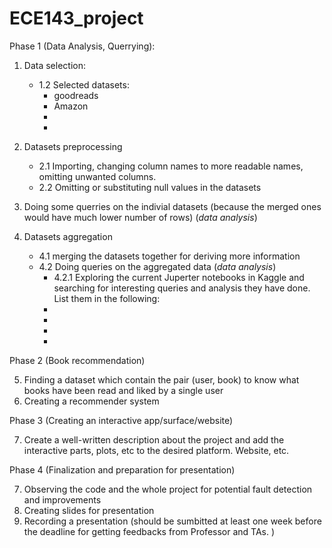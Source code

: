 # ECE143_project

Phase 1 (Data Analysis, Querrying):
1. Data selection:
    - 1.2 Selected datasets:<br>
        - goodreads
        - Amazon 
        -
        -
       
       
2. Datasets preprocessing
    - 2.1 Importing, changing column names to more readable names, omitting unwanted columns.
    - 2.2 Omitting or substituting null values in the datasets
   
3. Doing some querries on the indivial datasets (because the merged ones would have much lower number of rows) (*data analysis*)  
     
4. Datasets aggregation
    - 4.1 merging the datasets together for deriving more information
    - 4.2 Doing queries on the aggregated data (*data analysis*)
        - 4.2.1 Exploring  the current Juperter notebooks in Kaggle and searching for interesting queries and analysis they have done. List them in the following:
        - 
        -
        -
        -
     
     
Phase 2 (Book recommendation)

5. Finding a dataset which contain the pair (user, book) to know what books have been read and liked by a single user
6. Creating a recommender system


Phase 3 (Creating an interactive app/surface/website)

7. Create a well-written description about the project and add the interactive parts, plots, etc to the desired platform. Website, etc.


Phase 4 (Finalization and preparation for presentation)

7. Observing the code and the whole project for potential fault detection and improvements
8. Creating slides for presentation
9. Recording a presentation (should be sumbitted at least one week before the deadline for getting feedbacks from Professor and TAs. )





